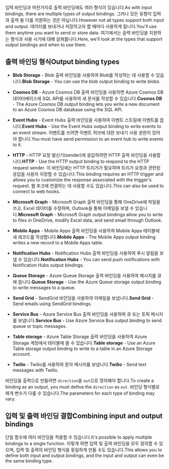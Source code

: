 <span data-ttu-id="467a1-101">입력 바인딩과 마찬가지로 출력 바인딩에도 여러 형식이 있습니다.</span><span class="sxs-lookup"><span data-stu-id="467a1-101">As with input bindings, there are multiple types of output bindings.</span></span> <span data-ttu-id="467a1-102">그러나 모든 유형이 입력과 출력 둘 다를 지원하는 것은 아닙니다.</span><span class="sxs-lookup"><span data-stu-id="467a1-102">However not all types support both input and output.</span></span> <span data-ttu-id="467a1-103">데이터를 보내거나 저장하고자 할 때마다 사용하게 됩니다.</span><span class="sxs-lookup"><span data-stu-id="467a1-103">You'll use them anytime you want to send or store data.</span></span> <span data-ttu-id="467a1-104">여기에서는 출력 바인딩을 지원하는 형식과 사용 시기에 대해 살펴봅니다.</span><span class="sxs-lookup"><span data-stu-id="467a1-104">Here, we'll look at the types that support output bindings and when to use them.</span></span>

## <a name="output-binding-types"></a><span data-ttu-id="467a1-105">출력 바인딩 형식</span><span class="sxs-lookup"><span data-stu-id="467a1-105">Output binding types</span></span>

- <span data-ttu-id="467a1-106">**Blob Storage** - Blob 출력 바인딩을 사용하여 Blob를 작성하는 데 사용할 수 있습니다.</span><span class="sxs-lookup"><span data-stu-id="467a1-106">**Blob Storage** - You can use the blob output binding to write blobs.</span></span>

- <span data-ttu-id="467a1-107">**Cosmos DB** - Azure Cosmos DB 출력 바인딩을 사용하면 Azure Cosmos DB 데이터베이스에 SQL API를 사용하여 새 문서를 작성할 수 있습니다.</span><span class="sxs-lookup"><span data-stu-id="467a1-107">**Cosmos DB** - The Azure Cosmos DB output binding lets you write a new document to an Azure Cosmos DB database using the SQL API.</span></span>

- <span data-ttu-id="467a1-108">**Event Hubs** - Event Hubs 출력 바인딩을 사용하여 이벤트 스트림에 이벤트를 씁니다.</span><span class="sxs-lookup"><span data-stu-id="467a1-108">**Event Hubs** - Use the Event Hubs output binding to write events to an event stream.</span></span> <span data-ttu-id="467a1-109">이벤트를 쓰려면 이벤트 허브에 대한 보내기 사용 권한이 있어야 합니다.</span><span class="sxs-lookup"><span data-stu-id="467a1-109">You must have send permission to an event hub to write events to it.</span></span>

- <span data-ttu-id="467a1-110">**HTTP** - HTTP 요청 발신기(sender)에 응답하려면 HTTP 출력 바인딩을 사용합니다.</span><span class="sxs-lookup"><span data-stu-id="467a1-110">**HTTP** - Use the HTTP output binding to respond to the HTTP request sender.</span></span> <span data-ttu-id="467a1-111">이 바인딩에는 HTTP 트리거가 필요하며 트리거 요청과 관련된 응답을 사용자 지정할 수 있습니다.</span><span class="sxs-lookup"><span data-stu-id="467a1-111">This binding requires an HTTP trigger and allows you to customize the response associated with the trigger's request.</span></span> <span data-ttu-id="467a1-112">웹 후크에 연결하는 데 사용할 수도 있습니다.</span><span class="sxs-lookup"><span data-stu-id="467a1-112">This can also be used to connect to web hooks.</span></span>

- <span data-ttu-id="467a1-113">**Microsoft Graph** - Microsoft Graph 출력 바인딩을 통해 OneDrive에 파일을 쓰고, Excel 데이터를 수정하며, Outlook을 통해 이메일을 보낼 수 있습니다.</span><span class="sxs-lookup"><span data-stu-id="467a1-113">**Microsoft Graph** - Microsoft Graph output bindings allow you to write to files in OneDrive, modify Excel data, and send email through Outlook.</span></span>

- <span data-ttu-id="467a1-114">**Mobile Apps** - Mobile Apps 출력 바인딩을 사용하여 Mobile Apps 테이블에 새 레코드를 작성합니다.</span><span class="sxs-lookup"><span data-stu-id="467a1-114">**Mobile Apps** - The Mobile Apps output binding writes a new record to a Mobile Apps table.</span></span>

- <span data-ttu-id="467a1-115">**Notification Hubs** - Notification Hubs 출력 바인딩을 사용하여 푸시 알림을 보낼 수 있습니다.</span><span class="sxs-lookup"><span data-stu-id="467a1-115">**Notification Hubs** - You can send push notifications with Notification Hubs output bindings.</span></span>

- <span data-ttu-id="467a1-116">**Queue Storage** - Azure Queue Storage 출력 바인딩을 사용하여 메시지를 큐에 씁니다.</span><span class="sxs-lookup"><span data-stu-id="467a1-116">**Queue Storage** - Use the Azure Queue storage output binding to write messages to a queue.</span></span>

- <span data-ttu-id="467a1-117">**Send Grid** - SendGrid 바인딩을 사용하여 이메일을 보냅니다.</span><span class="sxs-lookup"><span data-stu-id="467a1-117">**Send Grid** - Send emails using SendGrid bindings.</span></span>

- <span data-ttu-id="467a1-118">**Service Bus** - Azure Service Bus 출력 바인딩을 사용하여 큐 또는 토픽 메시지를 보냅니다.</span><span class="sxs-lookup"><span data-stu-id="467a1-118">**Service Bus** - Use Azure Service Bus output binding to send queue or topic messages.</span></span>

- <span data-ttu-id="467a1-119">**Table storage** - Azure Table Storage 출력 바인딩을 사용하여 Azure Storage 계정에서 테이블에 쓸 수 있습니다.</span><span class="sxs-lookup"><span data-stu-id="467a1-119">**Table storage** - Use an Azure Table storage output binding to write to a table in an Azure Storage account.</span></span>

- <span data-ttu-id="467a1-120">**Twilio** - Twilio를 사용하여 문자 메시지를 보냅니다.</span><span class="sxs-lookup"><span data-stu-id="467a1-120">**Twilio** - Send text messages with Twilio.</span></span>

<span data-ttu-id="467a1-121">바인딩을 출력으로 만들려면 `direction`을 `out`으로 정의해야 합니다.</span><span class="sxs-lookup"><span data-stu-id="467a1-121">To create a binding as an output, you must define the `direction` as `out`.</span></span> <span data-ttu-id="467a1-122">바인딩 형식별로 매개 변수가 다를 수 있습니다.</span><span class="sxs-lookup"><span data-stu-id="467a1-122">The parameters for each type of binding may vary.</span></span>

## <a name="combining-input-and-output-bindings"></a><span data-ttu-id="467a1-123">입력 및 출력 바인딩 결합</span><span class="sxs-lookup"><span data-stu-id="467a1-123">Combining input and output bindings</span></span> 

<span data-ttu-id="467a1-124">단일 함수에 여러 바인딩을 적용할 수 있습니다.</span><span class="sxs-lookup"><span data-stu-id="467a1-124">It's possible to apply multiple bindings to a single function.</span></span> <span data-ttu-id="467a1-125">이렇게 하면 입력 및 출력 바인딩을 모두 정의할 수 있으며, 입력 및 출력의 바인딩 형식을 동일하게 만들 수도 있습니다.</span><span class="sxs-lookup"><span data-stu-id="467a1-125">This allows you to define both input and output bindings, and the input and output can even be the same binding type.</span></span>